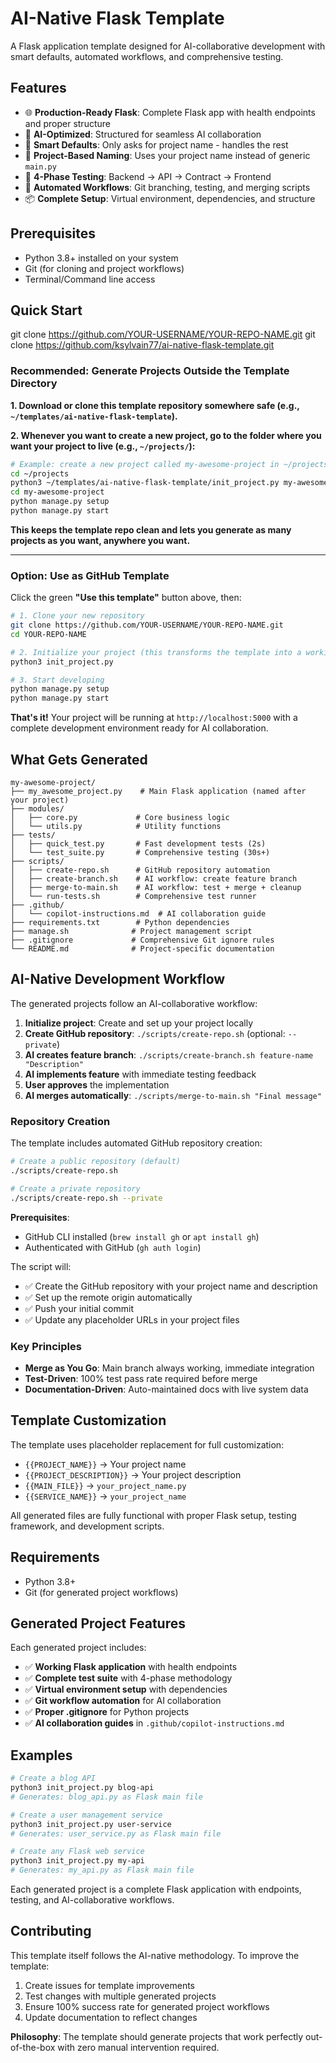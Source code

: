 # AI-Native Flask Template

A Flask application template designed for AI-collaborative development with smart defaults, automated workflows, and comprehensive testing.

## Features

- 🌐 **Production-Ready Flask**: Complete Flask app with health endpoints and proper structure
- 🤖 **AI-Optimized**: Structured for seamless AI collaboration
- 🚀 **Smart Defaults**: Only asks for project name - handles the rest
- 📁 **Project-Based Naming**: Uses your project name instead of generic `main.py`
- 🧪 **4-Phase Testing**: Backend → API → Contract → Frontend
- 🔄 **Automated Workflows**: Git branching, testing, and merging scripts
- 📦 **Complete Setup**: Virtual environment, dependencies, and structure

## Prerequisites

- Python 3.8+ installed on your system
- Git (for cloning and project workflows)
- Terminal/Command line access

## Quick Start

git clone https://github.com/YOUR-USERNAME/YOUR-REPO-NAME.git
git clone https://github.com/ksylvain77/ai-native-flask-template.git

### Recommended: Generate Projects Outside the Template Directory

**1. Download or clone this template repository somewhere safe (e.g., `~/templates/ai-native-flask-template`).**

**2. Whenever you want to create a new project, go to the folder where you want your project to live (e.g., `~/projects/`):**

```bash
# Example: create a new project called my-awesome-project in ~/projects
cd ~/projects
python3 ~/templates/ai-native-flask-template/init_project.py my-awesome-project
cd my-awesome-project
python manage.py setup
python manage.py start
```

**This keeps the template repo clean and lets you generate as many projects as you want, anywhere you want.**

---

### Option: Use as GitHub Template

Click the green **"Use this template"** button above, then:

```bash
# 1. Clone your new repository
git clone https://github.com/YOUR-USERNAME/YOUR-REPO-NAME.git
cd YOUR-REPO-NAME

# 2. Initialize your project (this transforms the template into a working app)
python3 init_project.py

# 3. Start developing
python manage.py setup
python manage.py start
```

**That's it!** Your project will be running at `http://localhost:5000` with a complete development environment ready for AI collaboration.

## What Gets Generated

```
my-awesome-project/
├── my_awesome_project.py    # Main Flask application (named after your project)
├── modules/
│   ├── core.py             # Core business logic
│   └── utils.py            # Utility functions
├── tests/
│   ├── quick_test.py       # Fast development tests (2s)
│   └── test_suite.py       # Comprehensive testing (30s+)
├── scripts/
│   ├── create-repo.sh      # GitHub repository automation
│   ├── create-branch.sh    # AI workflow: create feature branch
│   ├── merge-to-main.sh    # AI workflow: test + merge + cleanup
│   └── run-tests.sh        # Comprehensive test runner
├── .github/
│   └── copilot-instructions.md  # AI collaboration guide
├── requirements.txt        # Python dependencies
├── manage.sh              # Project management script
├── .gitignore             # Comprehensive Git ignore rules
└── README.md              # Project-specific documentation
```

## AI-Native Development Workflow

The generated projects follow an AI-collaborative workflow:

1. **Initialize project**: Create and set up your project locally
2. **Create GitHub repository**: `./scripts/create-repo.sh` (optional: `--private`)
3. **AI creates feature branch**: `./scripts/create-branch.sh feature-name "Description"`
4. **AI implements feature** with immediate testing feedback
5. **User approves** the implementation
6. **AI merges automatically**: `./scripts/merge-to-main.sh "Final message"`

### Repository Creation

The template includes automated GitHub repository creation:

```bash
# Create a public repository (default)
./scripts/create-repo.sh

# Create a private repository
./scripts/create-repo.sh --private
```

**Prerequisites**:

- GitHub CLI installed (`brew install gh` or `apt install gh`)
- Authenticated with GitHub (`gh auth login`)

The script will:

- ✅ Create the GitHub repository with your project name and description
- ✅ Set up the remote origin automatically
- ✅ Push your initial commit
- ✅ Update any placeholder URLs in your project files

### Key Principles

- **Merge as You Go**: Main branch always working, immediate integration
- **Test-Driven**: 100% test pass rate required before merge
- **Documentation-Driven**: Auto-maintained docs with live system data

## Template Customization

The template uses placeholder replacement for full customization:

- `{{PROJECT_NAME}}` → Your project name
- `{{PROJECT_DESCRIPTION}}` → Your project description
- `{{MAIN_FILE}}` → `your_project_name.py`
- `{{SERVICE_NAME}}` → `your_project_name`

All generated files are fully functional with proper Flask setup, testing framework, and development scripts.

## Requirements

- Python 3.8+
- Git (for generated project workflows)

## Generated Project Features

Each generated project includes:

- ✅ **Working Flask application** with health endpoints
- ✅ **Complete test suite** with 4-phase methodology
- ✅ **Virtual environment setup** with dependencies
- ✅ **Git workflow automation** for AI collaboration
- ✅ **Proper .gitignore** for Python projects
- ✅ **AI collaboration guides** in `.github/copilot-instructions.md`

## Examples

```bash
# Create a blog API
python3 init_project.py blog-api
# Generates: blog_api.py as Flask main file

# Create a user management service
python3 init_project.py user-service
# Generates: user_service.py as Flask main file

# Create any Flask web service
python3 init_project.py my-api
# Generates: my_api.py as Flask main file
```

Each generated project is a complete Flask application with endpoints, testing, and AI-collaborative workflows.

## Contributing

This template itself follows the AI-native methodology. To improve the template:

1. Create issues for template improvements
2. Test changes with multiple generated projects
3. Ensure 100% success rate for generated project workflows
4. Update documentation to reflect changes

**Philosophy**: The template should generate projects that work perfectly out-of-the-box with zero manual intervention required.
